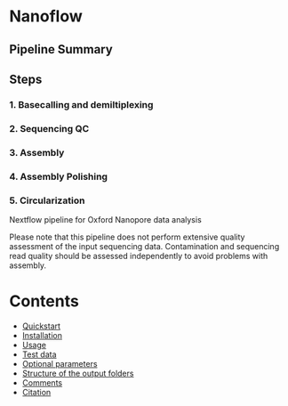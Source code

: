 # Nanoflow 
##  Pipeline Summary

## Steps
### 1. Basecalling and demiltiplexing
### 2. Sequencing QC
### 3. Assembly
### 4. Assembly Polishing
### 5. Circularization
Nextflow pipeline for Oxford Nanopore data analysis 


Please note that this pipeline does not perform extensive quality assessment of the input sequencing data. Contamination and sequencing read quality should be assessed independently to avoid problems with assembly. 

# Contents

* [Quickstart](#quickstart)
* [Installation](#installation)
* [Usage](#usage)
* [Test data](#example-data)
* [Optional parameters](#optional-parameters)
* [Structure of the output folders](#structure-of-the-output-folders)
* [Comments](#comments)
* [Citation](#citation)


